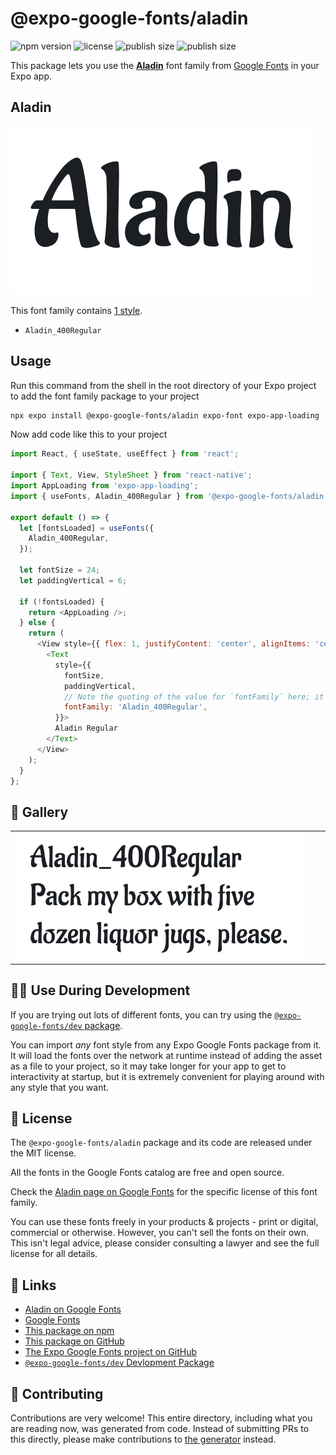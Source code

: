 # @expo-google-fonts/aladin

![npm version](https://flat.badgen.net/npm/v/@expo-google-fonts/aladin)
![license](https://flat.badgen.net/github/license/expo/google-fonts)
![publish size](https://flat.badgen.net/packagephobia/install/@expo-google-fonts/aladin)
![publish size](https://flat.badgen.net/packagephobia/publish/@expo-google-fonts/aladin)

This package lets you use the [**Aladin**](https://fonts.google.com/specimen/Aladin) font family from [Google Fonts](https://fonts.google.com/) in your Expo app.

## Aladin

![Aladin](./font-family.png)

This font family contains [1 style](#-gallery).

- `Aladin_400Regular`

## Usage

Run this command from the shell in the root directory of your Expo project to add the font family package to your project
```sh
npx expo install @expo-google-fonts/aladin expo-font expo-app-loading
```

Now add code like this to your project
```js
import React, { useState, useEffect } from 'react';

import { Text, View, StyleSheet } from 'react-native';
import AppLoading from 'expo-app-loading';
import { useFonts, Aladin_400Regular } from '@expo-google-fonts/aladin';

export default () => {
  let [fontsLoaded] = useFonts({
    Aladin_400Regular,
  });

  let fontSize = 24;
  let paddingVertical = 6;

  if (!fontsLoaded) {
    return <AppLoading />;
  } else {
    return (
      <View style={{ flex: 1, justifyContent: 'center', alignItems: 'center' }}>
        <Text
          style={{
            fontSize,
            paddingVertical,
            // Note the quoting of the value for `fontFamily` here; it expects a string!
            fontFamily: 'Aladin_400Regular',
          }}>
          Aladin Regular
        </Text>
      </View>
    );
  }
};

```

## 🔡 Gallery


||||
|-|-|-|
|![Aladin_400Regular](./Aladin_400Regular.ttf.png)||||


## 👩‍💻 Use During Development

If you are trying out lots of different fonts, you can try using the [`@expo-google-fonts/dev` package](https://github.com/expo/google-fonts/tree/master/font-packages/dev#readme).

You can import *any* font style from any Expo Google Fonts package from it. It will load the fonts
over the network at runtime instead of adding the asset as a file to your project, so it may take longer
for your app to get to interactivity at startup, but it is extremely convenient
for playing around with any style that you want.

## 📖 License

The `@expo-google-fonts/aladin` package and its code are released under the MIT license.

All the fonts in the Google Fonts catalog are free and open source.

Check the [Aladin page on Google Fonts](https://fonts.google.com/specimen/Aladin) for the specific license of this font family.

You can use these fonts freely in your products & projects - print or digital, commercial or otherwise. However, you can't sell the fonts on their own. This isn't legal advice, please consider consulting a lawyer and see the full license for all details.

## 🔗 Links

- [Aladin on Google Fonts](https://fonts.google.com/specimen/Aladin)
- [Google Fonts](https://fonts.google.com/)
- [This package on npm](https://www.npmjs.com/package/@expo-google-fonts/aladin)
- [This package on GitHub](https://github.com/expo/google-fonts/tree/master/font-packages/aladin)
- [The Expo Google Fonts project on GitHub](https://github.com/expo/google-fonts)
- [`@expo-google-fonts/dev` Devlopment Package](https://github.com/expo/google-fonts/tree/master/font-packages/dev)

## 🤝 Contributing

Contributions are very welcome! This entire directory, including what you are reading now, was generated from code. Instead of submitting PRs to this directly, please make contributions to [the generator](https://github.com/expo/google-fonts/tree/master/packages/generator) instead.

